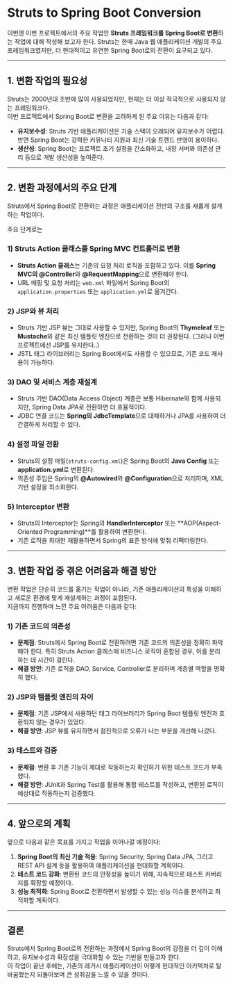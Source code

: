 # Struts to Spring Boot Conversion

이번엔 이번 프로젝트에서의 주요 작업인 **Struts 프레임워크를 Spring Boot로 변환**하는 작업에 대해 작성해 보고자 한다.
Struts는 한때 Java 웹 애플리케이션 개발의 주요 프레임워크였지만, 더 현대적이고 유연한 Spring Boot로의 전환이 요구되고 있다.

---

## 1. 변환 작업의 필요성

Struts는 2000년대 초반에 많이 사용되었지만, 현재는 더 이상 적극적으로 사용되지 않는 프레임워크다.  
이번 프로젝트에서 Spring Boot로 변환을 고려하게 된 주요 이유는 다음과 같다:

- **유지보수성**: Struts 기반 애플리케이션은 기술 스택이 오래되어 유지보수가 어렵다. 반면 Spring Boot는 강력한 커뮤니티 지원과 최신 기술 트렌드 반영이 용이하다.
- **생산성**: Spring Boot는 프로젝트 초기 설정을 간소화하고, 내장 서버와 의존성 관리 등으로 개발 생산성을 높여준다.

---

## 2. 변환 과정에서의 주요 단계

Struts에서 Spring Boot로 전환하는 과정은 애플리케이션 전반의 구조를 새롭게 설계하는 작업이다.  

주요 단계로는
### 1) Struts Action 클래스를 Spring MVC 컨트롤러로 변환
- **Struts Action 클래스**는 기존의 요청 처리 로직을 포함하고 있다. 이를 **Spring MVC의 @Controller**와 **@RequestMapping**으로 변환해야 한다.
- URL 매핑 및 요청 처리는 `web.xml` 파일에서 Spring Boot의 `application.properties` 또는 `application.yml`로 옮겨간다.

### 2) JSP와 뷰 처리
- Struts 기반 JSP 뷰는 그대로 사용할 수 있지만, Spring Boot의 **Thymeleaf** 또는 **Mustache**와 같은 최신 템플릿 엔진으로 전환하는 것이 더 권장된다. (그러나 이번 프로젝트에선 JSP를 유지한다..)
- JSTL 태그 라이브러리는 Spring Boot에서도 사용할 수 있으므로, 기존 코드 재사용이 가능하다.

### 3) DAO 및 서비스 계층 재설계
- Struts 기반 DAO(Data Access Object) 계층은 보통 Hibernate와 함께 사용되지만, Spring Data JPA로 전환하면 더 효율적이다.
- JDBC 연결 코드는 **Spring의 JdbcTemplate**으로 대체하거나 JPA를 사용하여 더 간결하게 처리할 수 있다.

### 4) 설정 파일 전환
- Struts의 설정 파일(`struts-config.xml`)은 Spring Boot의 **Java Config** 또는 **application.yml**로 변환된다.
- 의존성 주입은 Spring의 **@Autowired**와 **@Configuration**으로 처리하며, XML 기반 설정을 최소화한다.

### 5) Interceptor 변환
- Struts의 Interceptor는 Spring의 **HandlerInterceptor** 또는 **AOP(Aspect-Oriented Programming)**를 활용하여 변환한다.
- 기존 로직을 최대한 재활용하면서 Spring의 표준 방식에 맞춰 리팩터링한다.

---

## 3. 변환 작업 중 겪은 어려움과 해결 방안

변환 작업은 단순히 코드를 옮기는 작업이 아니라, 기존 애플리케이션의 특성을 이해하고 새로운 환경에 맞게 재설계하는 과정이 포함된다.  
지금까지 진행하며 느낀 주요 어려움은 다음과 같다:

### 1) 기존 코드의 의존성
- **문제점**: Struts에서 Spring Boot로 전환하려면 기존 코드의 의존성을 정확히 파악해야 한다. 특히 Struts Action 클래스에 비즈니스 로직이 혼합된 경우, 이를 분리하는 데 시간이 걸린다.
- **해결 방안**: 기존 로직을 DAO, Service, Controller로 분리하며 계층별 역할을 명확히 했다.  

### 2) JSP와 템플릿 엔진의 차이
- **문제점**: 기존 JSP에서 사용하던 태그 라이브러리가 Spring Boot 템플릿 엔진과 호환되지 않는 경우가 있었다.
- **해결 방안**: JSP 뷰를 유지하면서 점진적으로 오류가 나는 부분을 개선해 나갔다.

### 3) 테스트와 검증
- **문제점**: 변환 후 기존 기능이 제대로 작동하는지 확인하기 위한 테스트 코드가 부족했다.
- **해결 방안**: JUnit과 Spring Test를 활용해 통합 테스트를 작성하고, 변환된 로직이 예상대로 작동하는지 검증했다.

---

## 4. 앞으로의 계획

앞으로 다음과 같은 목표를 가지고 작업을 이어나갈 예정이다:

1. **Spring Boot의 최신 기술 적용**: Spring Security, Spring Data JPA, 그리고 REST API 설계 등을 활용하여 애플리케이션을 현대화할 계획이다.
2. **테스트 코드 강화**: 변환된 코드의 안정성을 높이기 위해, 지속적으로 테스트 커버리지를 확장할 예정이다.
3. **성능 최적화**: Spring Boot로 전환하면서 발생할 수 있는 성능 이슈를 분석하고 최적화할 계획이다.

---

## 결론

Struts에서 Spring Boot로의 전환하는 과정에서 Spring Boot의 강점을 더 깊이 이해하고, 유지보수성과 확장성을 극대화할 수 있는 기반을 만들고자 한다.  
이 작업이 끝난 후에는, 기존의 레거시 애플리케이션이 어떻게 현대적인 아키텍처로 탈바꿈했는지 되돌아보며 큰 성취감을 느낄 수 있을 것이다.
